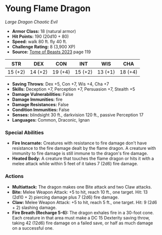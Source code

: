 # Young Flame Dragon

*Large* *Dragon* *Chaotic Evil*

- **Armor Class:** 18 (natural armor)
- **Hit Points:** 190 (20d10 + 80)
- **Speed:** walk 80 ft. fly 40 ft.
- **Challenge Rating:** 8 (3,900 XP)
- **Source:** [Tome of Beasts 2023](https://koboldpress.com/kpstore/product/tome-of-beasts-1-2023-edition/) page 119

| STR | DEX | CON | INT | WIS | CHA |
| --- | --- | --- | --- | --- | --- |
| 15 (+2) | 14 (+2) | 19 (+4) | 15 (+2) | 13 (+1) | 18 (+4) |

- **Saving Throws**: Dex +5, Con +7, Wis +4, Cha +7
- **Skills:** Deception +7, Perception +7, Persuasion +7, Stealth +5
- **Damage Vulnerabilities:** False
- **Damage Immunities:** fire
- **Damage Resistances:** False
- **Condition Immunities:** False
- **Senses:** blindsight 30 ft., darkvision 120 ft., passive Perception 17
- **Languages:** Common, Draconic, Ignan

### Special Abilities

- **Fire Incarnate:** Creatures with resistance to fire damage don't have resistance to the fire damage dealt by the flame dragon. A creature with immunity to fire damage is still immune to the dragon's fire damage.
- **Heated Body:** A creature that touches the flame dragon or hits it with a melee attack while within 5 feet of it takes 7 (2d6) fire damage.

### Actions

- **Multiattack:** The dragon makes one Bite attack and two Claw attacks.
- **Bite:** Melee Weapon Attack: +5 to hit, reach 10 ft., one target. Hit: 13 (2d10 + 2) piercing damage plus 7 (2d6) fire damage.
- **Claw:** Melee Weapon Attack: +5 to hit, reach 5 ft., one target. Hit: 9 (2d6 + 2) slashing damage.
- **Fire Breath (Recharge 5-6):** The dragon exhales fire in a 30-foot cone. Each creature in that area must make a DC 15 Dexterity saving throw, taking 42 (12d6) fire damage on a failed save, or half as much damage on a successful one.

